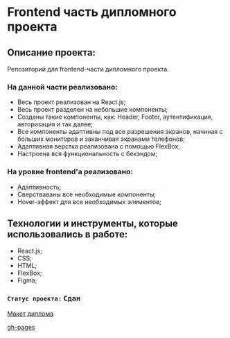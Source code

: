 # Frontend часть дипломного проекта

## Описание проекта:
Репозиторий для frontend-части дипломного проекта.

### На данной части реализовано: 
  * Весь проект реализован на React.js;
  * Весь проект разделен на небольшие компоненты;
  * Созданы такие компоненты, как: Header, Footer, аутентификация, авторизация и так далее;
  * Все компоненты адаптивны под все разрешения экранов, начиная с больших мониторов и заканчивая экранами телефонов;
  * Адаптивная верстка реализована с помощью FlexBox;
  * Настроена вся функциональность с бекэндом;

### На уровне frontend'а реализовано:
  * Адаптивность;
  * Сверстваваны все необходимые компоненты;
  * Hover-эффект для все необходимых элементов;

## Технологии и инструменты, которые использовались в работе:
  * React.js;
  * CSS;
  * HTML;
  * FlexBox;
  * Figma;

### `Статус проекта:` <kbd>Сдан</kbd>

[Макет диплома](https://disk.yandex.ru/d/P9_BrSWLGuaXfA)  

[gh-pages](https://ieasyjet.github.io/movies-explorer-frontend/#/)
